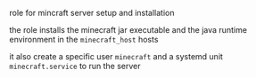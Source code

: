 role for mincraft server setup and installation

the role installs the minecraft jar executable and the java runtime environment in the `minecraft_host` hosts 

it also create a specific user `minecraft` and a systemd unit `minecraft.service` to run the server

